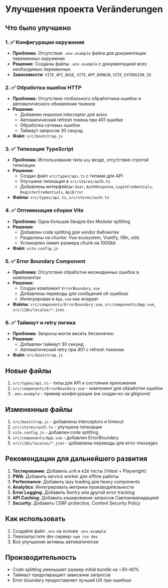 # Улучшения проекта Veränderungen

## Что было улучшено

### 1. ✅ Конфигурация окружения
- **Проблема**: Отсутствие `.env.example` файла для документации переменных окружения
- **Решение**: Созданы файлы `.env.example` с документацией всех необходимых переменных
- **Зависимости**: `VITE_API_BASE`, `VITE_APP_DOMAIN`, `VITE_EXTENSION_ID`

### 2. ✅ Обработка ошибок HTTP
- **Проблема**: Отсутствие глобального обработчика ошибок и автоматического обновления токенов
- **Решение**: 
  - Добавлен response interceptor для axios
  - Автоматический refresh токена при 401 ошибке
  - Обработка сетевых ошибок
  - Таймаут запросов 30 секунд
- **Файл**: `src/bootstrap.js`

### 3. ✅ Типизация TypeScript
- **Проблема**: Использование типа `any` везде, отсутствие строгой типизации
- **Решение**:
  - Создан файл `src/types/api.ts` с типами для API
  - Улучшена типизация в `src/stores/auth.ts`
  - Добавлены интерфейсы: `User`, `AuthResponse`, `LoginCredentials`, `RegisterCredentials`, `ApiError`
- **Файлы**: `src/types/api.ts`, `src/stores/auth.ts`

### 4. ✅ Оптимизация сборки Vite
- **Проблема**: Одна большая бандла без Modular splitting
- **Решение**:
  - Добавлен code splitting для vendor библиотек
  - Разделены на chunks: Vue ecosystem, Vuetify, i18n, utils
  - Установлен лимит размера chunk на 1000kb
- **Файл**: `vite.config.js`

### 5. ✅ Error Boundary Component
- **Проблема**: Отсутствие обработки неожиданных ошибок в компонентах
- **Решение**:
  - Создан компонент `ErrorBoundary.vue`
  - Добавлены переводы для сообщений об ошибках
  - Интегрирован в `App.vue` как wrapper
- **Файлы**: `src/components/ErrorBoundary.vue`, `src/components/App.vue`, `src/i18n/locales/*.json`

### 6. ✅ Таймаут и retry логика
- **Проблема**: Запросы могли висеть бесконечно
- **Решение**: 
  - Добавлен таймаут 30 секунд
  - Автоматический retry при 401 с refresh токеном
- **Файл**: `src/bootstrap.js`

## Новые файлы

1. `src/types/api.ts` - типы для API и состояния приложения
2. `src/components/ErrorBoundary.vue` - компонент для обработки ошибок
3. `.env.example` - пример конфигурации (не создан из-за gitignore)

## Измененные файлы

1. `src/bootstrap.js` - добавлены interceptors и timeout
2. `src/stores/auth.ts` - улучшена типизация
3. `vite.config.js` - добавлен code splitting
4. `src/components/App.vue` - добавлен ErrorBoundary
5. `src/i18n/locales/*.json` - добавлены переводы для error messages

## Рекомендации для дальнейшего развития

1. **Тестирование**: Добавить unit и e2e тесты (Vitest + Playwright)
2. **PWA**: Добавить service worker для offline работы
3. **Performance**: Добавить lazy loading для heavy components
4. **Analytics**: Интегрировать метрики производительности
5. **Error Logging**: Добавить Sentry или другой error tracking
6. **API Caching**: Добавить кэширование запросов Савтоинвалидацией
7. **Security**: Добавить CSRF protection, Content Security Policy

## Как использовать

1. Создайте файл `.env` на основе `.env.example`
2. Перезапустите dev сервер: `npm run dev`
3. Все улучшения активны автоматически

## Производительность

- Code splitting уменьшает размер initial bundle на ~30-40%
- Таймаут предотвращает зависание запросов
- Error boundary предоставляет лучший UX при ошибках


